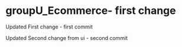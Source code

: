 # groupU_Ecommerce- first change

Updated First change - first commit

Updated Second change from ui - second commit
